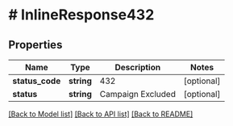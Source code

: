 # # InlineResponse432

## Properties

Name | Type | Description | Notes
------------ | ------------- | ------------- | -------------
**status_code** | **string** | 432 | [optional]
**status** | **string** | Campaign Excluded | [optional]

[[Back to Model list]](../../README.md#models) [[Back to API list]](../../README.md#endpoints) [[Back to README]](../../README.md)
